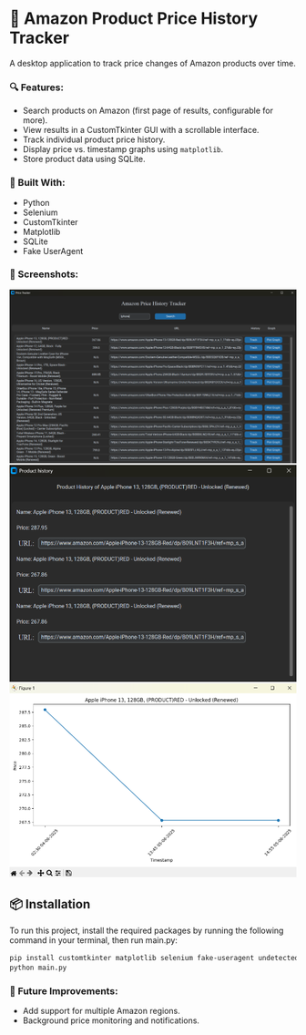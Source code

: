 # 🛒 Amazon Product Price History Tracker

A desktop application to track price changes of Amazon products over time.

### 🔍 Features:
- Search products on Amazon (first page of results, configurable for more).
- View results in a CustomTkinter GUI with a scrollable interface.
- Track individual product price history.
- Display price vs. timestamp graphs using `matplotlib`.
- Store product data using SQLite.

### 🧰 Built With:
- Python
- Selenium
- CustomTkinter
- Matplotlib
- SQLite
- Fake UserAgent

### 📸 Screenshots:
![Demo Screenshot](https://github.com/Rafin-25/Amazon-Price-History-Tracker/blob/main/demo-screenshots/screenshot%201.png)
![Demo Screenshot](https://github.com/Rafin-25/Amazon-Price-History-Tracker/blob/main/demo-screenshots/screenshot%202.png)
![Demo Screenshot](https://github.com/Rafin-25/Amazon-Price-History-Tracker/blob/main/demo-screenshots/screenshot%203.png)


## 📦 Installation

To run this project, install the required packages by running the following command in your terminal, then run main.py:

```bash
pip install customtkinter matplotlib selenium fake-useragent undetected-chromedriver
python main.py
```


### 🚀 Future Improvements:
- Add support for multiple Amazon regions.
- Background price monitoring and notifications.
